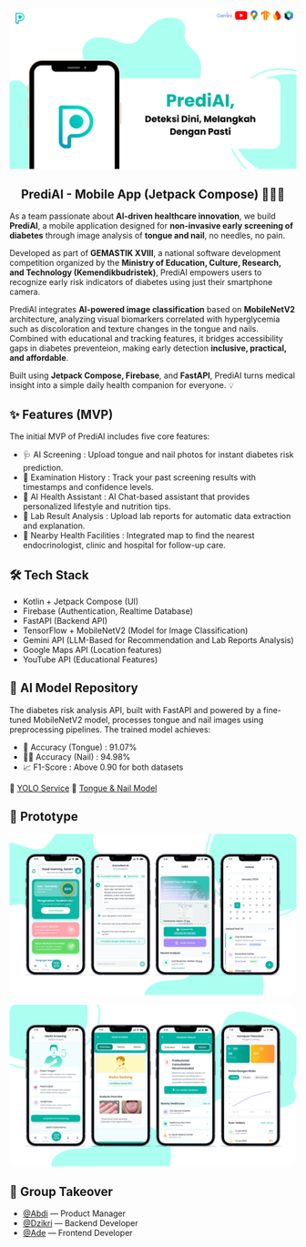 ![PrediAI](./assets/1.png)
<h2 align="center">
  <b>PrediAI - Mobile App (Jetpack Compose) 👅💅🏻</b><br>
</h2>

As a team passionate about **AI-driven healthcare innovation**, we build **PrediAI**, a mobile application designed for **non-invasive early screening of diabetes** through image analysis of **tongue and nail**, no needles, no pain.

Developed as part of **GEMASTIK XVIII**, a national software development competition organized by the **Ministry of Education, Culture, Research, and Technology (Kemendikbudristek)**, PrediAI empowers users to recognize early risk indicators of diabetes using just their smartphone camera.

PrediAI integrates **AI-powered image classification** based on **MobileNetV2** architecture, analyzing visual biomarkers correlated with hyperglycemia such as discoloration and texture changes in the tongue and nails. Combined with educational and tracking features, it bridges accessibility gaps in diabetes preventeion, making early detection **inclusive, practical, and affordable**.

Built using **Jetpack Compose, Firebase**, and **FastAPI**, PrediAI turns medical insight into a simple daily health companion for everyone. 💡

## ✨ Features (MVP)

The initial MVP of PrediAI includes five core features:
- 🩺 AI Screening : Upload tongue and nail photos for instant diabetes risk prediction.
- 📜 Examination History : Track your past screening results with timestamps and confidence levels.
- 🧠 AI Health Assistant : AI Chat-based assistant that provides personalized lifestyle and nutrition tips.
- 🧾 Lab Result Analysis : Upload lab reports for automatic data extraction and explanation.
- 📍 Nearby Health Facilities : Integrated map to find the nearest endocrinologist, clinic and hospital for follow-up care.



## 🛠️ Tech Stack

- Kotlin + Jetpack Compose (UI)
- Firebase (Authentication, Realtime Database)
- FastAPI (Backend API)
- TensorFlow + MobileNetV2 (Model for Image Classification)
- Gemini API (LLM-Based for Recommendation and Lab Reports Analysis)
- Google Maps API (Location features)
- YouTube API (Educational Features)



## 🧠 AI Model Repository

The diabetes risk analysis API, built with FastAPI and powered by a fine-tuned MobileNetV2 model, processes tongue and nail images using preprocessing pipelines.
The trained model achieves:
- 👅 Accuracy (Tongue) : 91.07%
- 💅🏻 Accuracy (Nail) : 94.98%
- 📈 F1-Score : Above 0.90 for both datasets

🔗 [YOLO Service](https://github.com/dzikrimr/YOLO-TongueNail-Service)
🔗 [Tongue & Nail Model](https://github.com/dzikrimr/YOLO-TongueNail-Service)




## 📸 Prototype

<p align="center">
  <img src="./assets/2.png" width="700" style="border-radius: 12px;">
</p>
<p align="center">
  <img src="./assets/3.png" width="700" style="border-radius: 12px;">
</p>



## 👥 Group Takeover
 
- [@Abdi](https://www.linkedin.com/in/muktiabdii/) — Product Manager
- [@Dzikri](https://www.linkedin.com/in/dzikri-murtadlo/) — Backend Developer
- [@Ade](https://www.linkedin.com/in/adenugroho/) — Frontend Developer
